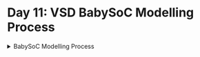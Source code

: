 # Day 11: VSD BabySoC Modelling Process

<details>
  <summary> BabySoC Modelling Process </summary>  

* We adjust the digital output value, either by increasing or decreasing it, and then feed it to the DAC model to observe the changes SoC output.

1. Script to install the packages.

* vsdbabysoc.v (Top-Level SoC Module)
```
   $ sudo apt install make python python3 python3-pip git iverilog gtkwave docker.io
   $ sudo chmod 666 /var/run/docker.sock
   $ cd ~
   # Install virtual environment package if not already available
   $ sudo apt install python3-venv -y
   # Create a virtual environment
   $ python3 -m venv myenv
   # Activate it virtual env
   $ source myenv/bin/activate
   # Installing the package
   $ pip install pyyaml click sandpiper-saas

```

2. Cloning the VSDBabySoC repository
```
$ cd ~
$ git clone https://github.com/manili/VSDBabySoC.git
```

3. Make the `pre_synth_sim.vcd`:
```
$ cd VSDBabySoC
$ make pre_synth_sim
```
* Here `make pre_synth_sim` internally calls `sandpiper-saas -i src/module/rvmyth.tlv -o rvmyth.v --bestsv --noline -p verilog --outdir output/compiled_tlv` which is ued to convert TLV RVMYTH processor into verilog.
* The simulation result is stored in `output/pre_synth_sim` directory i.e. `pre_synth_sim.vcd`
![img1]()

4. Analyzing `pre_synth_sim.vcd` waveforms by following the command:
```
$ gtkwave output/pre_synth_sim/pre_synth_sim.vcd
```

![img2]()

   </details>
